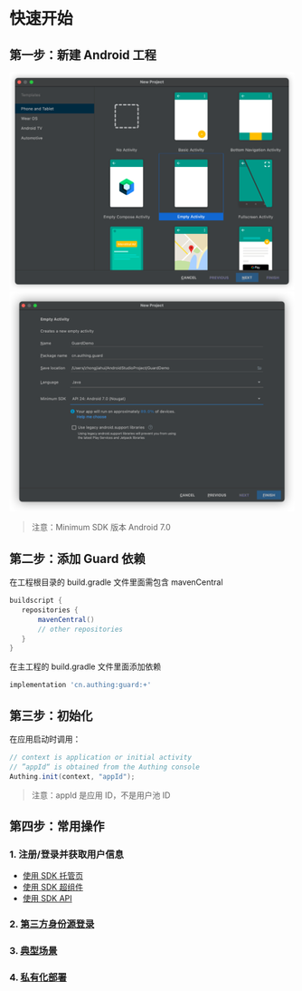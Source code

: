 # 快速开始

<LastUpdated/>

## 第一步：新建 Android 工程

<img src="./images/create_project1.png" alt="drawing" width="800"/>

<img src="./images/create_project2.png" alt="drawing" width="800"/>

> 注意：Minimum SDK 版本 Android 7.0

## 第二步：添加 Guard 依赖

在工程根目录的 build.gradle 文件里面需包含 mavenCentral

 ```groovy
 buildscript {
    repositories {
        mavenCentral()
        // other repositories
    }
 }
 ```

在主工程的 build.gradle 文件里面添加依赖

```groovy
implementation 'cn.authing:guard:+'
```

## 第三步：初始化

在应用启动时调用：

```java
// context is application or initial activity
// ”appId“ is obtained from the Authing console
Authing.init(context, "appId");
```

> 注意：appId 是应用 ID，不是用户池 ID

## 第四步：常用操作

###  1. 注册/登录并获取用户信息

- [使用 SDK 托管页](./develop.md)
- [使用 SDK 超组件](./component/)
- [使用 SDK API](./apis/)

### 2. [第三方身份源登录](./social/)

### 3. [典型场景](./scenario/)

### 4. [私有化部署](./onpremise.md)


